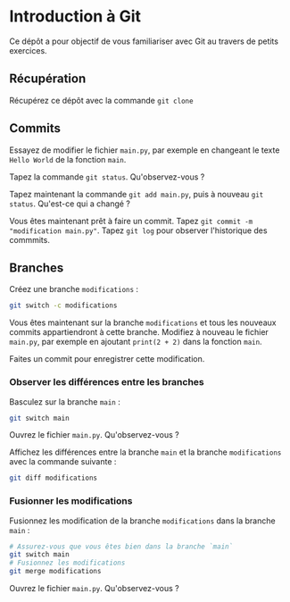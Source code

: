 # Introduction à Git

Ce dépôt a pour objectif de vous familiariser avec Git au travers de petits exercices.

## Récupération

Récupérez ce dépôt avec la commande `git clone `

## Commits

Essayez de modifier le fichier `main.py`, par exemple en changeant le texte `Hello World` de la fonction `main`.

Tapez la commande `git status`. Qu'observez-vous ?

Tapez maintenant la commande `git add main.py`, puis à nouveau `git status`. Qu'est-ce qui a changé ?

Vous êtes maintenant prêt à faire un commit. Tapez `git commit -m "modification main.py"`.
Tapez `git log` pour observer l'historique des commmits.

## Branches

Créez une branche `modifications` :

```bash
git switch -c modifications
```

Vous êtes maintenant sur la branche `modifications` et tous les nouveaux commits appartiendront à cette branche.
Modifiez à nouveau le fichier `main.py`, par exemple en ajoutant `print(2 + 2)` dans la fonction `main`.

Faites un commit pour enregistrer cette modification.

### Observer les différences entre les branches

Basculez sur la branche `main` :

```bash
git switch main
```

Ouvrez le fichier `main.py`. Qu'observez-vous ?

Affichez les différences entre la branche `main` et la branche `modifications` avec la commande suivante :

```bash
git diff modifications
```

### Fusionner les modifications

Fusionnez les modification de la branche `modifications` dans la branche `main` :

```bash
# Assurez-vous que vous êtes bien dans la branche `main`
git switch main
# Fusionnez les modifications
git merge modifications
```

Ouvrez le fichier `main.py`. Qu'observez-vous ?
